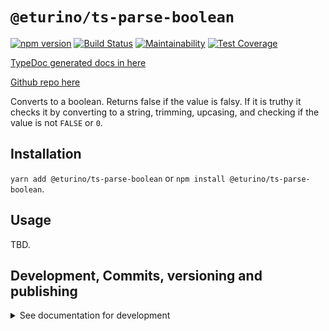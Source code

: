 # `@eturino/ts-parse-boolean`

[![npm version](https://badge.fury.io/js/%40eturino%2Fts-parse-boolean.svg)](https://badge.fury.io/js/%40eturino%2Fts-parse-boolean)
[![Build Status](https://travis-ci.org/eturino/ts-parse-boolean.svg?branch=master)](https://travis-ci.org/eturino/ts-parse-boolean)
[![Maintainability](https://api.codeclimate.com/v1/badges/2b8116da70d362593c6a/maintainability)](https://codeclimate.com/github/eturino/ts-parse-boolean/maintainability)
[![Test Coverage](https://api.codeclimate.com/v1/badges/2b8116da70d362593c6a/test_coverage)](https://codeclimate.com/github/eturino/ts-parse-boolean/test_coverage)

[TypeDoc generated docs in here](https://eturino.github.io/ts-parse-boolean)

[Github repo here](https://github.com/eturino/ts-parse-boolean)

Converts to a boolean. Returns false if the value is falsy. If it is truthy it checks it by converting to a string, trimming, upcasing, and checking if the value is not `FALSE` or `0`.

## Installation

`yarn add @eturino/ts-parse-boolean` or `npm install @eturino/ts-parse-boolean`.

## Usage

TBD.

## Development, Commits, versioning and publishing

<details><summary>See documentation for development</summary>
<p>

See [The Typescript-Starter docs](https://github.com/bitjson/typescript-starter#bump-version-update-changelog-commit--tag-release).

### Commits and CHANGELOG

For commits, you should use [`commitizen`](https://github.com/commitizen/cz-cli)

```sh
yarn global add commitizen

#commit your changes:
git cz
```

As typescript-starter docs state:

This project is tooled for [conventional changelog](https://github.com/conventional-changelog/conventional-changelog) to make managing releases easier. See the [standard-version](https://github.com/conventional-changelog/standard-version) documentation for more information on the workflow, or [`CHANGELOG.md`](CHANGELOG.md) for an example.

```sh
# bump package.json version, update CHANGELOG.md, git tag the release
yarn run version
```

You may find a tool like [**`wip`**](https://github.com/bitjson/wip) helpful for managing work in progress before you're ready to create a meaningful commit.

### Creating the first version

Once you are ready to create the first version, run the following (note that `reset` is destructive and will remove all files not in the git repo from the directory).

```sh
# Reset the repo to the latest commit and build everything
yarn run reset && yarn run test && yarn run doc:html

# Then version it with standard-version options. e.g.:
# don't bump package.json version
yarn run version -- --first-release

# Other popular options include:

# PGP sign it:
# $ yarn run version -- --sign

# alpha release:
# $ yarn run version -- --prerelease alpha
```

And after that, remember to [publish the docs](#publish-the-docs).

And finally push the new tags to github and publish the package to npm.

```sh
# Push to git
git push --follow-tags origin master

# Publish to NPM (allowing public access, required if the package name is namespaced like `@somewhere/some-lib`)
yarn publish --access public
```

### Publish the Docs

```sh
yarn run doc:html && yarn run doc:publish
```

This will generate the docs and publish them in github pages.

### Generate a version

There is a single yarn command for preparing a new release. See [One-step publish preparation script in TypeScript-Starter](https://github.com/bitjson/typescript-starter#one-step-publish-preparation-script)

```sh
# Prepare a standard release
yarn prepare-release

# Push to git
git push --follow-tags origin master

# Publish to NPM (allowing public access, required if the package name is namespaced like `@somewhere/some-lib`)
yarn publish --access public
```

</p>
</details>
